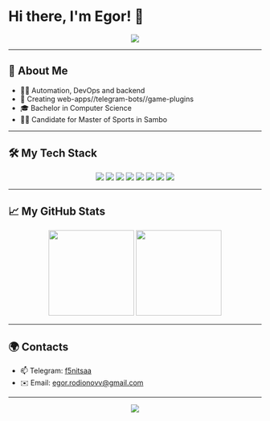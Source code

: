 # Hi there, I'm Egor! 👋

<p align="center">
  <img src="https://capsule-render.vercel.app/api?type=venom&height=300&color=color=0:EEFF00,100:a82da8&text=Python%20Java&fontColor=FFFFFF" />
</p>

---

## 🚀 About Me
 
- 🧑‍💻 Automation, DevOps and backend
- 🧩 Creating web-apps//telegram-bots//game-plugins
- 🎓 Bachelor in Computer Science
- 🤼‍♂️ Candidate for Master of Sports in Sambo

---

## 🛠️ My Tech Stack

<p align="center">
  <img src="https://img.shields.io/badge/Python-3776AB?style=for-the-badge&logo=python&logoColor=white"/>
  <img src="https://img.shields.io/badge/TypeScript-3178C6?style=for-the-badge&logo=typescript&logoColor=white"/>
  <img src="https://img.shields.io/badge/React-20232A?style=for-the-badge&logo=react&logoColor=61DAFB"/>
  <img src="https://img.shields.io/badge/FastAPI-009688?style=for-the-badge&logo=fastapi&logoColor=white"/>
  <img src="https://img.shields.io/badge/Django-092E20?style=for-the-badge&logo=django&logoColor=white"/>
  <img src="https://img.shields.io/badge/PostgreSQL-4169E1?style=for-the-badge&logo=postgresql&logoColor=white"/>
  <img src="https://img.shields.io/badge/Docker-2496ED?style=for-the-badge&logo=docker&logoColor=white"/>
  <img src="https://img.shields.io/badge/Rust-000000?style=for-the-badge&logo=rust&logoColor=white"/>
</p>

---

## 📈 My GitHub Stats

<p align="center">
  <img src="https://github-readme-stats.vercel.app/api?username=NeewMeta88&show_icons=true&theme=tokyonight" height="170"/>
  <img src="https://github-readme-stats.vercel.app/api/top-langs/?username=NeewMeta88&layout=compact&theme=tokyonight" height="170"/>
</p>

---

## 🌍 Contacts

- 📫 Telegram: [f5nitsaa](https://t.me/f5nitsaa)
- ✉️ Email: egor.rodionovv@gmail.com

---

<p align="center">
  <img src="https://capsule-render.vercel.app/api?type=waving&color=gradient&height=100&section=footer"/>
</p>

